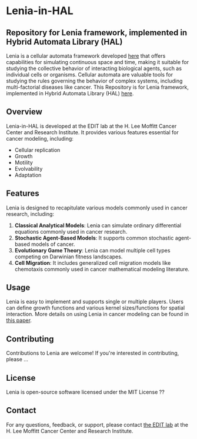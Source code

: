 # Lenia-in-HAL
Repository for Lenia framework, implemented in Hybrid Automata Library (HAL) 
-----------------------------------

Lenia is a cellular automata framework developed [here](https://chakazul.github.io/lenia.html) that offers capabilities for simulating continuous space and time, making it suitable for studying the collective behavior of interacting biological agents, such as individual cells or organisms. Cellular automata are valuable tools for studying the rules governing the behavior of complex systems, including multi-factorial diseases like cancer. This Repository is for Lenia framework, implemented in Hybrid Automata Library (HAL) [here](https://github.com/MathOnco/HAL?tab=readme-ov-file).

## Overview

 Lenia-in-HAL is developed at the EDIT lab at the H. Lee Moffitt Cancer Center and Research Institute. It provides various features essential for cancer modeling, including:

- Cellular replication
- Growth
- Motility
- Evolvability
- Adaptation

## Features

Lenia is designed to recapitulate various models commonly used in cancer research, including:

1. **Classical Analytical Models**: Lenia can simulate ordinary differential equations commonly used in cancer research.
2. **Stochastic Agent-Based Models**: It supports common stochastic agent-based models of cancer.
3. **Evolutionary Game Theory**: Lenia can model multiple cell types competing on Darwinian fitness landscapes.
4. **Cell Migration**: It includes generalized cell migration models like chemotaxis commonly used in cancer mathematical modeling literature.

## Usage

Lenia is easy to implement and supports single or multiple players. Users can define growth functions and various kernel sizes/functions for spatial interaction. More details on using Lenia in cancer modeling can be found in [this paper](https://www.biorxiv.org/content/10.1101/2024.01.10.575036v2.abstract).

## Contributing

Contributions to Lenia are welcome! If you're interested in contributing, please ...

## License

Lenia is open-source software licensed under the MIT License ??

## Contact

For any questions, feedback, or support, please contact [the EDIT lab](https://labpages.moffitt.org/westj/members/) at the H. Lee Moffitt Cancer Center and Research Institute.

